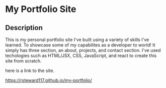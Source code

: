 # My Portfolio Site

## Description

This is my personal portfolio site I've built using a variety of skills I've learned. To showcase some of my capabilites as a developer to world!
It simply has three section, an about, projects, and contact section. I've used techologies such as HTML/JSX, CSS, JavaScript, and react to create this site from scratch.

here is a link to the site.

https://rsteward117.github.io/my-portfolio/
